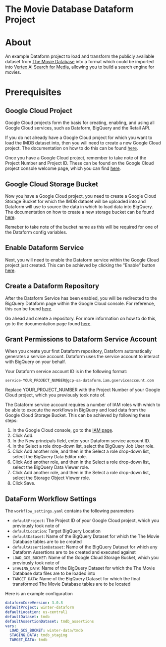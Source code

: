 # **The Movie Database Dataform Project**

# About

An example Dataform project to load and transform the publicly available dataset from [The Movie Database](https://www.themoviedb.org/) into a format which could be imported into [Vertex AI Search for Media](https://cloud.google.com/generative-ai-app-builder/docs/try-media-search), allowing you to build a search engine for movies.

# Prerequisites

## Google Cloud Project

Google Cloud projects form the basis for creating, enabling, and using all Google Cloud services, such as Dataform, BigQuery and the Retail API.

If you do not already have a Google Cloud project for which you want to load the IMDB dataset into, then you will need to create a new Google Cloud project. The documentation on how to do this can be found [here](https://cloud.google.com/resource-manager/docs/creating-managing-projects#creating_a_project).

Once you have a Google Cloud project, remember to take note of the Project Number and Project ID. These can be found on the Google Cloud project console welcome page, which you can find [here](https://console.cloud.google.com/welcome).

## Google Cloud Storage Bucket

Now you have a Google Cloud project, you need to create a Google Cloud Storage Bucket for which the IMDB dataset will be uploaded into and Dataform will use to source the data in which to load data into BigQuery. The documentation on how to create a new storage bucket can be found [here](https://cloud.google.com/storage/docs/creating-buckets).

Remeber to take note of the bucket name as this will be required for one of the Dataform config variables.

## Enable Dataform Service

Next, you will need to enable the Dataform service within the Google Cloud project just created. This can be achieved by clicking the "Enable" button [here](https://console.cloud.google.com/marketplace/product/google/dataform.googleapis.com).

## Create a Dataform Repository

After the Dataform Service has been enabled, you will be redirected to the BigQuery Dataform page within the Google Cloud console. For reference, this can be found [here](https://console.cloud.google.com/bigquery/dataform).

Go ahead and create a repository. For more information on how to do this, go to the documentation page found [here](https://cloud.google.com/dataform/docs/create-repository).

## Grant Permissions to Dataform Service Account

When you create your first Dataform repository, Dataform automatically generates a service account. Dataform uses the service account to interact with BigQuery on your behalf.

Your Dataform service account ID is in the following format:

```
service-YOUR_PROJECT_NUMBER@gcp-sa-dataform.iam.gserviceaccount.com
```

Replace YOUR_PROJECT_NUMBER with the Project Number of your Google Cloud project, which you previously took note of.

The Dataform service account requires a number of IAM roles with which to be able to execute the workflows in BigQuery and load data from the Google Cloud Storage Bucket. This can be achieved by following these steps:

1. In the Google Cloud console, go to the [IAM page](https://console.cloud.google.com/iam-admin).
2. Click Add.
3. In the New principals field, enter your Dataform service account ID.
4. In the Select a role drop-down list, select the BigQuery Job User role.
5. Click Add another role, and then in the Select a role drop-down list, select the BigQuery Data Editor role.
6. Click Add another role, and then in the Select a role drop-down list, select the BigQuery Data Viewer role.
7. Click Add another role, and then in the Select a role drop-down list, select the Storage Object Viewer role.
8. Click Save.

## DataForm Workflow Settings

The `workflow_settings.yaml` contains the following parameters

- `defaultProject`: The Project ID of your Google Cloud project, which you previously took note of
- `defaultLocation`: Target BigQuery Location
- `defaultDataset`: Name of the BigQuery Dataset for which the The Movie Database tables are to be created
- `defaultAssertionDataset`: Name of the BigQuery Dataset for which any Dataform Assertions are to be created and executed against
- `LOAD_GCS_BUCKET`: Name of the Google Cloud Storage Bucket, which you previously took note of
- `STAGING_DATA`: Name of the BigQuery Dataset for which the The Movie Database data files are to be loaded into
- `TARGET_DATA`: Name of the BigQuery Dataset for which the final transformed The Movie Database tables are to be located

Here is an example configuration

```yaml
dataformCoreVersion: 3.0.8
defaultProject: winter-dataform
defaultLocation: us-central1
defaultDataset: tmdb
defaultAssertionDataset: tmdb_assertions
vars:
  LOAD_GCS_BUCKET: winter-data/tmdb
  STAGING_DATA: tmdb_staging
  TARGET_DATA: tmdb
```
